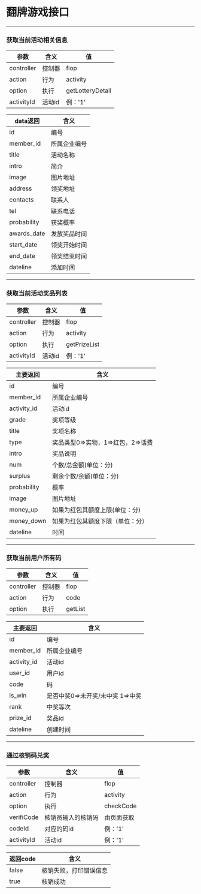 # 翻牌游戏接口
---

### 获取当前活动相关信息
参数 | 含义 | 值
---|---|---
controller | 控制器 | flop
action | 行为 | activity
option | 执行 | getLotteryDetail
activityId | 活动id | 例：'1'

data返回 | 含义
---|---
id | 编号
member_id | 所属企业编号
title | 活动名称
intro | 简介
image | 图片地址
address | 领奖地址
contacts | 联系人
tel | 联系电话
probability | 获奖概率
awards_date | 发放奖品时间
start_date | 领奖开始时间
end_date | 领奖结束时间
dateline | 添加时间

---

### 获取当前活动奖品列表
参数 | 含义 | 值
--- | --- | ---
controller | 控制器 | flop
action | 行为 | activity
option | 执行 | getPrizeList
activityId | 活动id | 例：'1'

主要返回 | 含义
--- | ---
id | 编号
member_id | 所属企业编号
activity_id | 活动id
grade | 奖项等级
title | 奖项名称
type | 奖品类型0=>实物，1=>红包，2=>话费
intro | 奖品说明
num | 个数/总金额(单位：分)
surplus | 剩余个数/余额(单位：分)
probability | 概率
image | 图片地址
money_up | 如果为红包其额度上限(单位：分)
money_down | 如果为红包其额度下限（单位：分）
dateline | 时间

---

### 获取当前用户所有码
参数 | 含义 | 值
--- | --- | ---
controller | 控制器 | flop
action | 行为 | code
option | 执行 | getList

主要返回 | 含义
--- | ---
id | 编号
member_id | 所属企业编号
activity_id | 活动id
user_id | 用户id
code | 码
is_win | 是否中奖0=>未开奖/未中奖 1=>中奖
rank | 中奖等次
prize_id | 奖品id
dateline | 创建时间

---
### 通过核销码兑奖
参数 | 含义 | 值
--- | --- | ---
controller | 控制器 | flop
action | 行为 | activity
option | 执行 | checkCode
verifiCode | 核销员输入的核销码 | 由页面获取
codeId | 对应的码id | 例：'1'
activityId | 活动id | 例：'1'

返回code | 含义
--- | ---
false | 核销失败，打印错误信息
true | 核销成功
